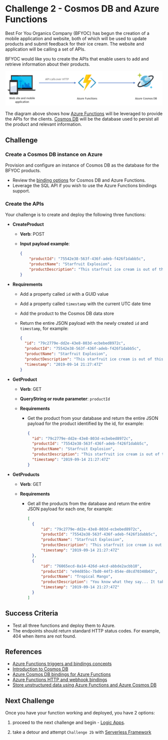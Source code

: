 # Challenge 2 - Cosmos DB and Azure Functions

Best For You Organics Company (BFYOC) has begun the creation of a mobile application and website, both of which will be used to update products and submit feedback for their ice cream. The website and application will be calling a set of APIs.

BFYOC would like you to create the APIs that enable users to add and retrieve information about their products.

![Functions and Cosmos DB](../Images/challenge-2.png)

The diagram above shows how [Azure Functions](https://azure.microsoft.com/en-us/services/functions/) will be leveraged to provide the APIs for the clients. [Cosmos DB](https://docs.microsoft.com/en-us/azure/cosmos-db/) will be the database used to persist all the product and relevant information.

## Challenge

### Create a Cosmos DB instance on Azure

Provision and configure an instance of Cosmos DB as the database for the BFYOC products.

- Review the [binding options](https://docs.microsoft.com/en-us/azure/azure-functions/functions-bindings-cosmosdb-v2) for Cosmos DB and Azure Functions.
- Leverage the SQL API if you wish to use the Azure Functions bindings support.

### Create the APIs

Your challenge is to create and deploy the following three functions:

- **CreateProduct**

  - **Verb**: POST
  - **Input payload example**:

      ```JSON
      {
          "productId": "75542e38-563f-436f-adeb-f426f1dabb5c",
          "productName": "Starfruit Explosion",
          "productDescription": "This starfruit ice cream is out of this world!"
      }
      ```

- **Requirements**

  - Add a property called `id` with a GUID value
  - Add a property called `timestamp` with the current UTC date time
  - Add the product to the Cosmos DB data store
  - Return the entire JSON payload with the newly created `id` and
      `timestamp`, for example:

      ```JSON
      {
        "id": "79c2779e-dd2e-43e8-803d-ecbebed8972c",
        "productId": "75542e38-563f-436f-adeb-f426f1dabb5c",
        "productName": "Starfruit Explosion",
        "productDescription": "This starfruit ice cream is out of this world!",
        "timestamp": "2019-09-14 21:27:47Z"
      }
      ```

- **GetProduct**

  - **Verb**: GET
  - **QueryString or route parameter**: `productId`
  - **Requirements**

    - Get the product from your database and return the entire JSON payload for
      the product identified by the id, for example:

        ```JSON
        {
          "id": "79c2779e-dd2e-43e8-803d-ecbebed8972c",
          "productId": "75542e38-563f-436f-adeb-f426f1dabb5c",
          "productName": "Starfruit Explosion",
          "productDescription": "This starfruit ice cream is out of this world!",
          "timestamp": "2019-09-14 21:27:47Z"
        }
        ```

- **GetProducts**

  - **Verb**: GET
  - **Requirements**

    - Get all the products from the database and return the entire
      JSON payload for each one, for example:

        ```JSON
        [
          {
              "id": "79c2779e-dd2e-43e8-803d-ecbebed8972c",
              "productId": "75542e38-563f-436f-adeb-f426f1dabb5c",
              "productName": "Starfruit Explosion",
              "productDescription": "This starfruit ice cream is out of this world!",
              "timestamp": "2019-09-14 21:27:47Z"
          },
          {
              "id": "76065ecd-8a14-426d-a4cd-abbde2acbb10",
              "productId": "e94d85bc-7bd0-44f3-854e-d8cd70348b63",
              "productName": "Tropical Mango",
              "productDescription": "You know what they say... It takes two.  You.  And this ice cream.",
              "timestamp": "2019-09-14 21:27:47Z"
          }
        ]
        ```

## Success Criteria

- Test all three functions and deploy them to Azure.
- The endpoints should return standard HTTP status codes. For example, 404 when items are not found.

## References

- [Azure Functions triggers and bindings concepts](https://docs.microsoft.com/en-us/azure/azure-functions/functions-triggers-bindings)
- [Introduction to Cosmos DB](https://docs.microsoft.com/en-us/azure/cosmos-db/introduction)
- [Azure Cosmos DB bindings for Azure Functions](https://docs.microsoft.com/en-us/azure/azure-functions/functions-bindings-cosmosdb-v2)
- [Azure Functions HTTP and webhook bindings](https://docs.microsoft.com/en-us/azure/azure-functions/functions-bindings-http-webhook)
- [Store unstructured data using Azure Functions and Azure Cosmos DB](https://docs.microsoft.com/en-us/azure/azure-functions/functions-integrate-store-unstructured-data-cosmosdb)

## Next Challenge

Once you have your function working and deployed, you have 2 options:

1. proceed to the next challenge and begin - [Logic Apps](..//Challenge-3-Logic-Apps/readme.md).

1. take a detour and attempt `Challenge 2b` with [Serverless Framework](..//Challenge-2b-Serverless/readme.md)
